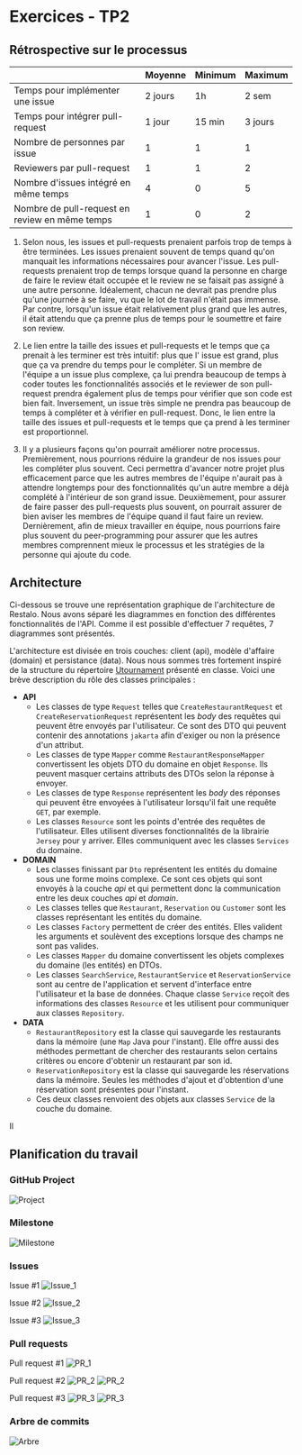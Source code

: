# Exercices - TP2

## Rétrospective sur le processus

|                                                | Moyenne | Minimum | Maximum |
|------------------------------------------------|---------|---------|---------|
| Temps pour implémenter une issue               | 2 jours | 1h      | 2 sem   |
| Temps pour intégrer pull-request               | 1 jour  | 15 min  | 3 jours |
| Nombre de personnes par issue                  | 1       | 1       | 1       |
| Reviewers par pull-request                     | 1       | 1       | 2       |
| Nombre d'issues intégré en même temps          | 4       | 0       | 5       |
| Nombre de pull-request en review en même temps | 1       | 0       | 2       |

1. Selon nous, les issues et pull-requests prenaient parfois trop de temps à être terminées. Les issues prenaient souvent de temps quand qu'on manquait
les informations nécessaires pour avancer l'issue. Les pull-requests prenaient trop de temps lorsque quand la personne en charge de faire le review
était occupée et  le review ne se faisait pas assigné à une autre personne. Idéalement, chacun ne devrait pas prendre plus qu'une journée à se faire,
vu que le lot de travail n'était pas immense. Par contre, lorsqu'un issue était relativement plus grand que les autres, il était attendu que ça prenne
plus de temps pour le soumettre et faire son review.

2. Le lien entre la taille des issues et pull-requests et le temps que ça prenait à les terminer est très intuitif: plus que l' issue est grand, plus que
ça va prendre du temps pour le compléter. Si un membre de l'équipe a un issue plus complexe, ça lui prendra beaucoup de temps à coder toutes les fonctionnalités
associés et le reviewer de son pull-request prendra également plus de temps pour vérifier que son code est bien fait. Inversement, un issue très simple ne prendra
pas beaucoup de temps à compléter et à vérifier en pull-request. Donc, le lien entre la taille des issues et pull-requests et le temps que ça prend à les terminer est
proportionnel.

3. Il y a plusieurs façons qu'on pourrait améliorer notre processus. Premièrement, nous pourrions réduire la grandeur de nos issues pour les compléter plus souvent.
Ceci permettra d'avancer notre projet plus efficacement parce que les autres membres de l'équipe n'aurait pas à attendre longtemps pour des fonctionnalités qu'un autre
membre a déjà complété à l'intérieur de son grand issue. Deuxièmement, pour assurer de faire passer des pull-requests plus souvent, on pourrait assurer de bien aviser
les membres de l'équipe quand il faut faire un review. Dernièrement, afin de mieux travailler en équipe, nous pourrions faire plus souvent du peer-programming pour
assurer que les autres membres comprennent mieux le processus et les stratégies de la personne qui ajoute du code.

## Architecture

Ci-dessous se trouve une représentation graphique de l'architecture de Restalo. Nous avons séparé les diagrammes en fonction des différentes fonctionnalités de l'API. Comme il est possible d'effectuer 7 requêtes, 7 diagrammes sont présentés.

L'architecture est divisée en trois couches: client (api), modèle d'affaire (domain) et persistance (data). Nous nous sommes très fortement inspiré de la structure du répertoire [Utournament](https://github.com/glo2003/UTournament) présenté en classe.
Voici une brève description du rôle des classes principales :

- **API**
  - Les classes de type `Request` telles que `CreateRestaurantRequest` et `CreateReservationRequest` représentent les *body* des requêtes qui peuvent être envoyés par l'utilisateur. Ce sont des DTO qui peuvent contenir des annotations `jakarta` afin d'exiger ou non la présence d'un attribut.
  - Les classes de type `Mapper` comme `RestaurantResponseMapper` convertissent les objets DTO du domaine en objet `Response`. Ils peuvent masquer certains attributs des DTOs selon la réponse à envoyer.
  - Les classes de type `Response` représentent les *body* des réponses qui peuvent être envoyées à l'utilisateur lorsqu'il fait une requête `GET`, par exemple.
  - Les classes `Resource` sont les points d'entrée des requêtes de l'utilisateur. Elles utilisent diverses fonctionnalités de la librairie `Jersey` pour y arriver. Elles communiquent avec les classes `Services` du domaine.
- **DOMAIN**
  - Les classes finissant par `Dto` représentent les entités du domaine sous une forme moins complexe. Ce sont ces objets qui sont envoyés à la couche *api* et qui permettent donc la communication entre les deux couches *api* et *domain*.
  - Les classes telles que `Restaurant`, `Reservation` ou `Customer` sont les classes représentant les entités du domaine.
  - Les classes `Factory` permettent de créer des entités. Elles valident les arguments et soulèvent des exceptions lorsque des champs ne sont pas valides.
  - Les classes `Mapper` du domaine convertissent les objets complexes du domaine (les entités) en DTOs.
  - Les classes `SearchService`, `RestaurantService` et `ReservationService` sont au centre de l'application et servent d'interface entre l'utilisateur et la base de données. Chaque classe `Service` reçoit des informations des classes `Resource` et les utilisent pour communiquer aux classes `Repository`.
- **DATA**
  - `RestaurantRepository` est la classe qui sauvegarde les restaurants dans la mémoire (une `Map` Java pour l'instant). Elle offre aussi des méthodes permettant de chercher des restaurants selon certains critères ou encore d'obtenir un restaurant par son id.
  - `ReservationRepository` est la classe qui sauvegarde les réservations dans la mémoire. Seules les méthodes d'ajout et d'obtention d'une réservation sont présentes pour l'instant.
  - Ces deux classes renvoient des objets aux classes `Service` de la couche du domaine.

Il
## Planification du travail

### GitHub Project
![Project](tp2Pictures/Kanban.png)

### Milestone
![Milestone](tp2Pictures/milestone.png)

### Issues
Issue #1
![Issue_1](tp2Pictures/Issues_1.png)

Issue #2
![Issue_2](tp2Pictures/Issues_2.png)

Issue #3
![Issue_3](tp2Pictures/Issues_3.png)

### Pull requests

Pull request #1
![PR_1](tp2Pictures/PR_1.png)

Pull request #2
![PR_2](tp2Pictures/PR_2_1.png)
![PR_2](tp2Pictures/PR_2_2.png)

Pull request #3
![PR_3](tp2Pictures/PR_3_1.png)
![PR_3](tp2Pictures/PR_3_2.png)

### Arbre de commits

![Arbre](tp2Pictures/arbre.png)